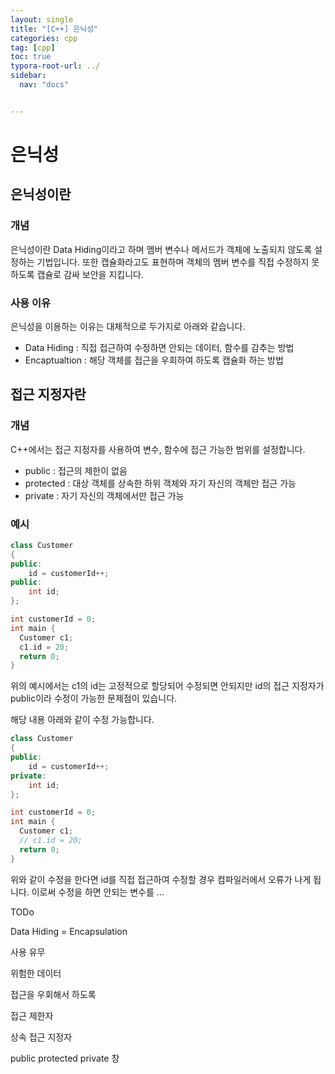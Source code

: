 ```yaml
---
layout: single
title: "[C++] 은닉성"
categories: cpp
tag: [cpp]
toc: true
typora-root-url: ../
sidebar:
  nav: "docs"


---
```


# 은닉성

## 은닉성이란

### 개념

은닉성이란 Data Hiding이라고 하며 멤버 변수나 메서드가 객체에 노출되지 않도록 설정하는 기법입니다. 또한 캡슐화라고도 표현하며 객체의 멤버 변수를 직접 수정하지 못하도록 캡슐로 감싸 보안을 지킵니다.

### 사용 이유

은닉성을 이용하는 이유는 대체적으로 두가지로 아래와 같습니다.

* Data Hiding : 직접 접근하여 수정하면 안되는 데이터, 함수를 감추는 방법
* Encaptualtion : 해당 객체를 접근을 우회하여 하도록 캡슐화 하는 방법

## 접근 지정자란 

### 개념

C++에서는 접근 지정자를 사용하여 변수, 함수에 접근 가능한 범위를 설정합니다.

* public : 접근의 제한이 없음
* protected : 대상 객체를 상속한 하위 객체와 자기 자신의 객체만 접근 가능
* private : 자기 자신의 객체에서만 접근 가능

### 예시

```c++
class Customer 
{
public:
	id = customerId++;  	
public:
 	int id;
};

int customerId = 0;
int main {
  Customer c1;
  c1.id = 20;
  return 0;
}
```

위의 예시에서는 c1의 id는 고정적으로 할당되어 수정되면 안되지만 id의 접근 지정자가 public이라 수정이 가능한 문제점이 있습니다.

해당 내용 아래와 같이 수정 가능합니다.

```c++
class Customer 
{
public:
	id = customerId++;  	
private:
 	int id;
};

int customerId = 0;
int main {
  Customer c1;
  // c1.id = 20;
  return 0;
}
```

위와 같이 수정을 한다면 id를 직접 접근하여 수정할 경우 컴파일러에서 오류가 나게 됩니다. 이로써 수정을 하면 안되는 변수를 ...

TODo

Data Hiding = Encapsulation



사용 유무

위험한 데이터

접근을 우회해서 하도록 





접근 제한자



상속 접근 지정자



public protected private 창



